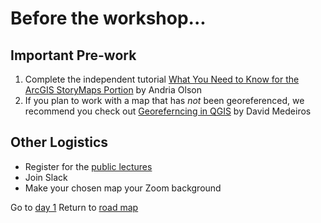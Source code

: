 # Before the workshop...

## Important Pre-work  
1. Complete the independent tutorial [What You Need to Know for the ArcGIS StoryMaps Portion](https://storymaps.arcgis.com/stories/9781012567c44f74b049dacfcf93f070) by Andria Olson  
2. If you plan to work with a map that has *not* been georeferenced, we recommend you check out [Georeferncing in QGIS](https://storymaps.arcgis.com/stories/e8d1d13ca8894643970f315d16010ee9) by David Medeiros   

## Other Logistics  
- Register for the [public lectures](public_events.md)    
- Join Slack  
- Make your chosen map your Zoom background

Go to [day 1](day1.md)
Return to [road map](road_map.md)
